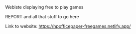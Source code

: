 Webiste displaying free to play games

REPORT and all that stuff to go here

Link to website: https://hpofficepaper-freegames.netlify.app/

